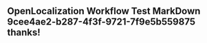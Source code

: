 <properties
ms.topic="hero-topic"
ms.test1="hero-topic"
ms.test2="test"/>


## OpenLocalization Workflow Test MarkDown 9cee4ae2-b287-4f3f-9721-7f9e5b559875 thanks!



<!--HONumber=Sep16_HO2-->


